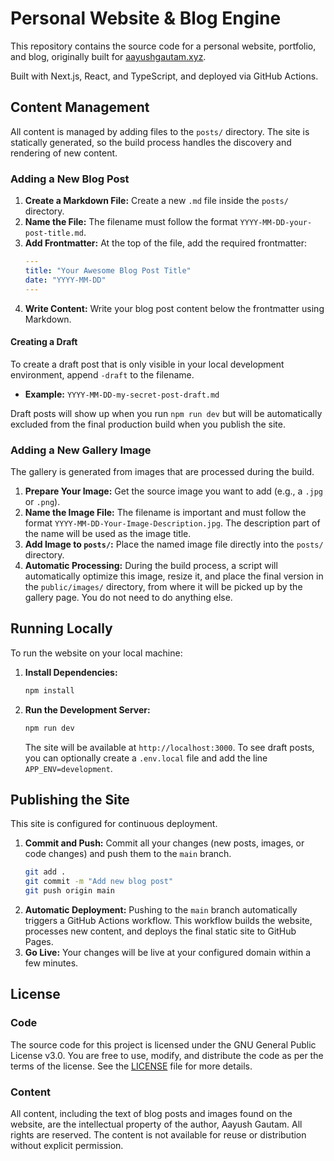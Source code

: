 # Personal Website & Blog Engine

This repository contains the source code for a personal website, portfolio, and blog, originally built for [aayushgautam.xyz](https://aayushgautam.xyz).

Built with Next.js, React, and TypeScript, and deployed via GitHub Actions.

## Content Management

All content is managed by adding files to the `posts/` directory. The site is statically generated, so the build process handles the discovery and rendering of new content.

### Adding a New Blog Post

1.  **Create a Markdown File:** Create a new `.md` file inside the `posts/` directory.
2.  **Name the File:** The filename must follow the format `YYYY-MM-DD-your-post-title.md`.
3.  **Add Frontmatter:** At the top of the file, add the required frontmatter:
    ```yaml
    ---
    title: "Your Awesome Blog Post Title"
    date: "YYYY-MM-DD"
    ---
    ```
4.  **Write Content:** Write your blog post content below the frontmatter using Markdown.

#### Creating a Draft

To create a draft post that is only visible in your local development environment, append `-draft` to the filename.

-   **Example:** `YYYY-MM-DD-my-secret-post-draft.md`

Draft posts will show up when you run `npm run dev` but will be automatically excluded from the final production build when you publish the site.

### Adding a New Gallery Image

The gallery is generated from images that are processed during the build.

1.  **Prepare Your Image:** Get the source image you want to add (e.g., a `.jpg` or `.png`).
2.  **Name the Image File:** The filename is important and must follow the format `YYYY-MM-DD-Your-Image-Description.jpg`. The description part of the name will be used as the image title.
3.  **Add Image to `posts/`:** Place the named image file directly into the `posts/` directory.
4.  **Automatic Processing:** During the build process, a script will automatically optimize this image, resize it, and place the final version in the `public/images/` directory, from where it will be picked up by the gallery page. You do not need to do anything else.

## Running Locally

To run the website on your local machine:

1.  **Install Dependencies:**
    ```bash
    npm install
    ```
2.  **Run the Development Server:**
    ```bash
    npm run dev
    ```
    The site will be available at `http://localhost:3000`. To see draft posts, you can optionally create a `.env.local` file and add the line `APP_ENV=development`.

## Publishing the Site

This site is configured for continuous deployment.

1.  **Commit and Push:** Commit all your changes (new posts, images, or code changes) and push them to the `main` branch.
    ```bash
    git add .
    git commit -m "Add new blog post"
    git push origin main
    ```
2.  **Automatic Deployment:** Pushing to the `main` branch automatically triggers a GitHub Actions workflow. This workflow builds the website, processes new content, and deploys the final static site to GitHub Pages.
3.  **Go Live:** Your changes will be live at your configured domain within a few minutes.

## License

### Code

The source code for this project is licensed under the GNU General Public License v3.0. You are free to use, modify, and distribute the code as per the terms of the license. See the [LICENSE](LICENSE) file for more details.

### Content

All content, including the text of blog posts and images found on the website, are the intellectual property of the author, Aayush Gautam. All rights are reserved. The content is not available for reuse or distribution without explicit permission.